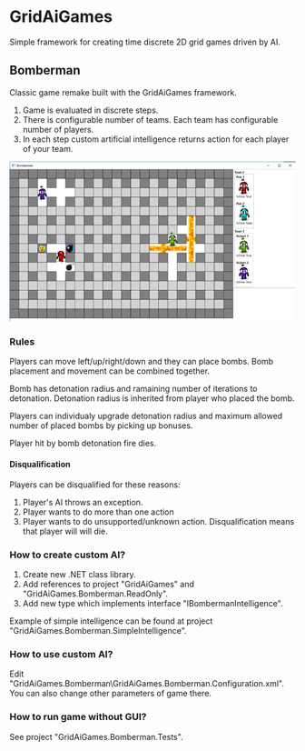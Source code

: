 # GridAiGames
Simple framework for creating time discrete 2D grid games driven by AI.

## Bomberman
Classic game remake built with the GridAiGames framework.

1. Game is evaluated in discrete steps.
2. There is configurable number of teams. Each team has configurable number of players.
3. In each step custom artificial intelligence returns action for each player of your team.

![alt text](https://github.com/kindermannhubert/GridAiGames/blob/master/GridAiGames.Bomberman/Preview.png)

### Rules
Players can move left/up/right/down and they can place bombs. Bomb placement and movement can be combined together.

Bomb has detonation radius and ramaining number of iterations to detonation. Detonation radius is inherited from player who placed the bomb.

Players can individualy upgrade detonation radius and maximum allowed number of placed bombs by picking up bonuses.

Player hit by bomb detonation fire dies.

#### Disqualification
Players can be disqualified for these reasons:
1. Player's AI throws an exception.
2. Player wants to do more than one action
3. Player wants to do unsupported/unknown action.
Disqualification means that player will will die.

### How to create custom AI?
1. Create new .NET class library.
2. Add references to project "GridAiGames" and "GridAiGames.Bomberman.ReadOnly".
3. Add new type which implements interface "IBombermanIntelligence".

Example of simple intelligence can be found at project "GridAiGames.Bomberman.SimpleIntelligence".

### How to use custom AI?
Edit "GridAiGames.Bomberman\GridAiGames.Bomberman.Configuration.xml".
You can also change other parameters of game there.

### How to run game without GUI?
See project "GridAiGames.Bomberman.Tests".
